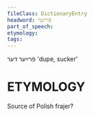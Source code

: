 ```yaml
---
fileClass: DictionaryEntry
headword: פֿרײַער
part_of_speech: 
etymology: 
tags: 
---
```

פֿרײַער
דער
'dupe, sucker'

ETYMOLOGY
===========
Source of Polish frajer?
